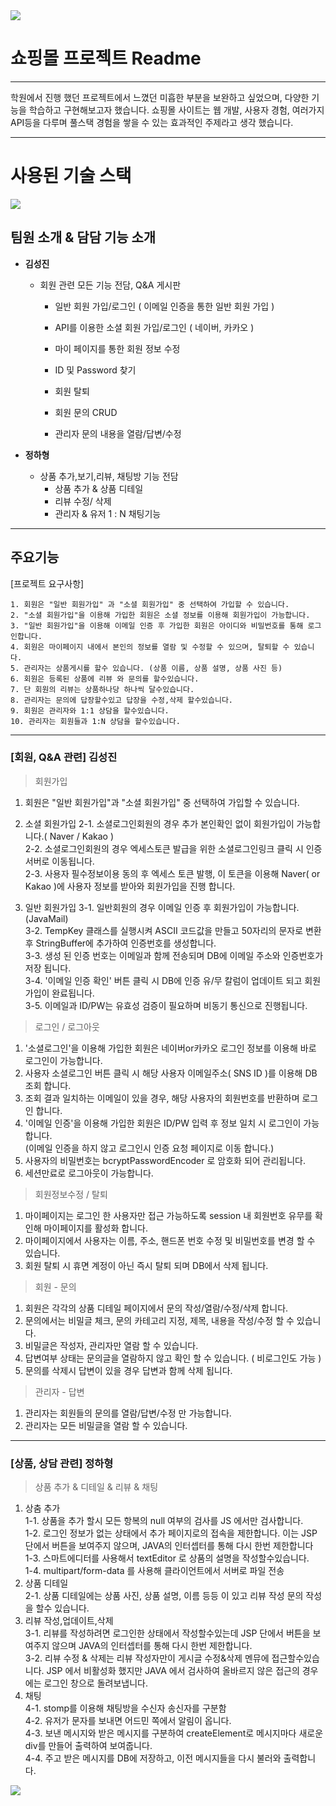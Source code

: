 <img src="https://capsule-render.vercel.app/api?type=waving&color=BDBDC8&height=150&section=header" />

# 쇼핑몰 프로젝트 Readme

---

학원에서 진행 했던 프로젝트에서 느꼈던 미흡한 부분을 보완하고 싶었으며, 다양한 기능을 학습하고 구현해보고자 했습니다. 
쇼핑몰 사이트는 웹 개발, 사용자 경험, 여러가지 API등을 다루며 풀스택 경험을 쌓을 수 있는 효과적인 주제라고 생각 했습니다.
 

---

# 사용된 기술 스택



<img src="https://img.shields.io/badge/spring-#6DB33F?style=for-the-badge&logo=spring&logoColor=white">


## 팀원 소개 & 담담 기능 소개


- **김성진**
    - 회원 관련 모든 기능 전담, Q&A 게시판
        -	일반 회원 가입/로그인 ( 이메일 인증을 통한 일반 회원 가입 )
        -	API를 이용한 소셜 회원 가입/로그인 ( 네이버, 카카오 )
        -	마이 페이지를 통한 회원 정보 수정
        -	ID 및 Password 찾기
        -	회원 탈퇴
        	
        -	회원 문의 CRUD
        -	관리자 문의 내용을 열람/답변/수정
     
          
- **정하형**
    - 상품 추가,보기,리뷰, 채팅방 기능 전담
        - 상품 추가 & 상품 디테일
        - 리뷰 수정/ 삭제
        - 관리자 & 유저 1 : N 채팅기능
          
---

## 주요기능

[프로젝트 요구사항]

```
1. 회원은 "일반 회원가입" 과 "소셜 회원가입" 중 선택하여 가입할 수 있습니다.
2. "소셜 회원가입"을 이용해 가입한 회원은 소셜 정보를 이용해 회원가입이 가능합니다.
3. "일반 회원가입"을 이용해 이메일 인증 후 가입한 회원은 아이디와 비밀번호를 통해 로그인합니다.
4. 회원은 마이페이지 내에서 본인의 정보를 열람 및 수정할 수 있으며, 탈퇴할 수 있습니다.
5. 관리자는 상품게시를 할수 있습니다. (상품 이름, 상품 설명, 상품 사진 등)
6. 회원은 등록된 상품에 리뷰 와 문의를 할수있습니다.
7. 단 회원의 리뷰는 상품하나당 하나씩 달수있습니다.
8. 관리자는 문의에 답장할수있고 답장을 수정,삭제 할수있습니다.
9. 회원은 관리자와 1:1 상담을 할수있습니다.
10. 관리자는 회원들과 1:N 상담을 할수있습니다.
```

---

### [회원, Q&A 관련] 김성진

>회원가입
>
1. 회원은 "일반 회원가입"과 "소셜 회원가입" 중 선택하여 가입할 수 있습니다.

2. 소셜 회원가입
    2-1. 소셜로그인회원의 경우 추가 본인확인 없이 회원가입이 가능합니다.( Naver / Kakao )  
    2-2. 소셜로그인회원의 경우 엑세스토큰 발급을 위한 소셜로그인링크 클릭 시 인증서버로 이동됩니다.  
    2-3. 사용자 필수정보이용 동의 후 엑세스 토큰 발행, 이 토큰을 이용해 Naver( or Kakao )에 사용자 정보를 받아와 회원가입을 진행 합니다.  

3. 일반 회원가입
    3-1. 일반회원의 경우 이메일 인증 후 회원가입이 가능합니다.(JavaMail)  
    3-2. TempKey 클래스를 실행시켜 ASCII 코드값을 만들고 50자리의 문자로 변환 후 StringBuffer에 추가하여 인증번호를 생성합니다.  
    3-3. 생성 된 인증 번호는 이메일과 함께 전송되며 DB에 이메일 주소와 인증번호가 저장 됩니다.  
    3-4. '이메일 인증 확인' 버튼 클릭 시 DB에 인증 유/무 칼럼이 업데이트 되고 회원가입이 완료됩니다.  
    3-5. 이메일과 ID/PW는 유효성 검증이 필요하며 비동기 통신으로 진행됩니다.  

>로그인 / 로그아웃
>
1. '소셜로그인'을 이용해 가입한 회원은 네이버or카카오 로그인 정보를 이용해 바로 로그인이 가능합니다.
2. 사용자 소셜로그인 버튼 클릭 시 해당 사용자 이메일주소( SNS ID )를 이용해 DB 조회 합니다.
3. 조회 결과 일치하는 이메일이 있을 경우, 해당 사용자의 회원번호를 반환하며 로그인 합니다.
4. '이메일 인증'을 이용해 가입한 회원은 ID/PW 입력 후 정보 일치 시 로그인이 가능합니다.  
   (이메일 인증을 하지 않고 로그인시 인증 요청 페이지로 이동 합니다.)
5. 사용자의 비밀번호는 bcryptPasswordEncoder 로 암호화 되어 관리됩니다.
6. 세션만료로 로그아웃이 가능합니다.

>회원정보수정 / 탈퇴
>
1. 마이페이지는 로그인 한 사용자만 접근 가능하도록 session 내 회원번호 유무를 확인해 마이페이지를 활성화 합니다.
2. 마이페이지에서 사용자는 이름, 주소, 핸드폰 번호 수정 및 비밀번호를 변경 할 수 있습니다.
3. 회원 탈퇴 시 휴면 계정이 아닌 즉시 탈퇴 되며 DB에서 삭제 됩니다.



>회원 - 문의
>
1. 회원은 각각의 상품 디테일 페이지에서 문의 작성/열람/수정/삭제 합니다.
2. 문의에서는 비밀글 체크, 문의 카테고리 지정, 제목, 내용을 작성/수정 할 수 있습니다.
3. 비밀글은 작성자, 관리자만 열람 할 수 있습니다.
4. 답변여부 상태는 문의글을 열람하지 않고 확인 할 수 있습니다. ( 비로그인도 가능 )
5. 문의를 삭제시 답변이 있을 경우 답변과 함께 삭제 됩니다.

>관리자 - 답변
>
1. 관리자는 회원들의 문의를 열람/답변/수정 만 가능합니다. 
2. 관리자는 모든 비밀글을 열람 할 수 있습니다.



---



### [상품, 상담 관련] **정하형**

> 상품 추가 & 디테일 & 리뷰 & 채팅
> 
1. 상춤 추가  
    1-1. 상품을 추가 할시 모든 항복의 null 여부의 검사를 JS 에서만 검사합니다.   
    1-2. 로그인 정보가 없는 상태에서 추가 페이지로의 접속을 제한합니다. 이는 JSP 단에서 버튼을 보여주지 않으며, JAVA의 인터셉터를 통해 다시 한번 제한합니다   
    1-3. 스마트에디터를 사용해서 textEditor 로 상품의 설명을 작성할수있습니다.  
    1-4. multipart/form-data 를 사용해 클라이언트에서 서버로 파일 전송   
2. 상품 디테일  
    2-1. 상품 디테일에는 상품 사진, 상품 설명, 이름 등등 이 있고 리뷰 작성 문의 작성을 할수 있습니다.  
3. 리뷰 작성,업데이트,삭제  
    3-1. 리뷰를 작성하려면 로그인한 상태에서 작성할수있는데 JSP 단에서 버튼을 보여주지 않으며 JAVA의 인터셉터를 통해 다시 한번 제한합니다.  
    3-2. 리뷰 수정 & 삭제는 리뷰 작성자만이 게시글 수정&삭제 멘뮤에 접근할수있습니다. JSP 에서 비활성화 했지만 JAVA 에서 검사하여 올바르지 않은 접근의 경우에는 로그인 창으로 돌려보냅니다.   
4. 채팅  
    4-1. stomp를 이용해 채팅방을 수신자 송신자를 구분함   
    4-2. 유저가 문자를 보내면 어드민 쪽에서 알림이 옵니다.  
    4-3. 보낸 메시지와 받은 메시지를 구분하여 createElement로 메시지마다 새로운 div를 만들어 출력하여 보여줍니다.  
    4-4. 주고 받은 메시지를 DB에 저장하고, 이전 메시지들을 다시 불러와 출력합니다.  

<img src="https://capsule-render.vercel.app/api?type=waving&color=BDBDC8&height=150&section=footer" />
